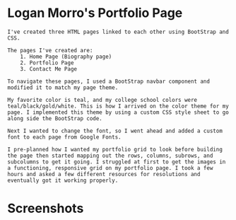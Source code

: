 # Logan Morro's Portfolio Page

    I've created three HTML pages linked to each other using BootStrap and CSS.

    The pages I've created are:
        1. Home Page (Biography page)
        2. Portfolio Page
        3. Contact Me Page

    To navigate these pages, I used a BootStrap navbar component and modified it to match my page theme.

    My favorite color is teal, and my college school colors were teal/black/gold/white. This is how I arrived on the color theme for my page. I implemented this theme by using a custom CSS style sheet to go along side the BootStrap code.

    Next I wanted to change the font, so I went ahead and added a custom font to each page from Google Fonts.

    I pre-planned how I wanted my portfolio grid to look before building the page then started mapping out the rows, columns, subrows, and subcolumns to get it going. I struggled at first to get the images in a functioning, responsive grid on my portfolio page. I took a few hours and asked a few different resources for resolutions and eventually got it working properly. 

# Screenshots
